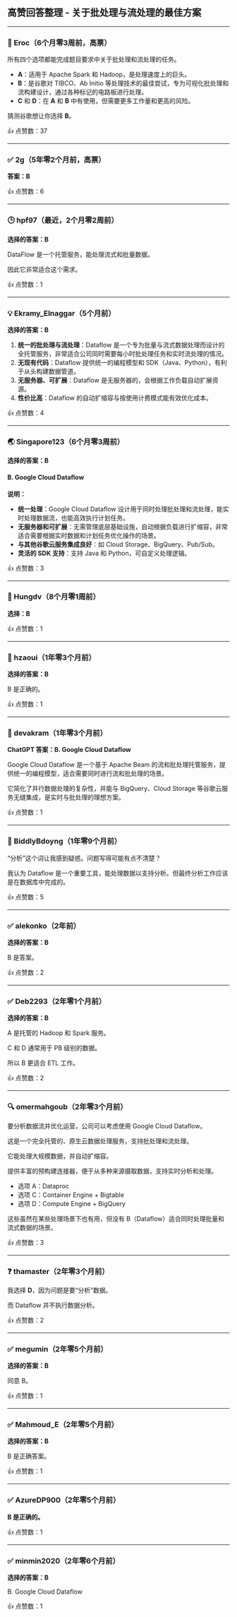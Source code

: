 ## 高赞回答整理 - 关于批处理与流处理的最佳方案
  
---  
  
### 🧠 Eroc（6个月零3周前，高票）

所有四个选项都能完成题目要求中关于批处理和流处理的任务。
  
- **A**：适用于 Apache Spark 和 Hadoop，是处理速度上的巨头。
- **B**：是谷歌对 TIBCO、Ab Initio 等处理技术的最佳尝试，专为可视化批处理和流构建设计，通过各种标记的电路板进行处理。
- **C** 和 **D**：在 **A** 和 **B** 中有使用，但需要更多工作量和更高的风险。

猜测谷歌想让你选择 **B**。

👍 点赞数：37
  
---  
  
### ✅ 2g（5年零2个月前，高票）
  
**答案：B**  

👍 点赞数：6
  
---  
  
### 🕒 hpf97（最近，2个月零2周前）
  
**选择的答案：B**  

DataFlow 是一个托管服务，能处理流式和批量数据。

因此它非常适合这个需求。

👍 点赞数：1
  
---  
  
### 💡 Ekramy_Elnaggar（5个月前）
  
**选择的答案：B**  

1. **统一的批处理与流处理**：Dataflow 是一个专为批量与流式数据处理而设计的全托管服务，非常适合公司同时需要每小时批处理任务和实时流处理的情况。
2. **无现有代码**：Dataflow 提供统一的编程模型和 SDK（Java、Python），有利于从头构建数据管道。
3. **无服务器、可扩展**：Dataflow 是无服务器的，会根据工作负载自动扩展资源。
4. **性价比高**：Dataflow 的自动扩缩容与按使用计费模式能有效优化成本。

👍 点赞数：4
  
---  
  
### 🌏 Singapore123（6个月零3周前）
  
**选择的答案：B**  
  
#### B. Google Cloud Dataflow
  
**说明：**  
  
- **统一处理**：Google Cloud Dataflow 设计用于同时处理批处理和流处理，能实时处理数据流，也能高效执行计划任务。
- **无服务器和可扩展**：无需管理底层基础设施，自动根据负载进行扩缩容，非常适合需要根据实时数据和计划任务优化操作的场景。
- **与其他谷歌云服务集成良好**：如 Cloud Storage、BigQuery、Pub/Sub。
- **灵活的 SDK 支持**：支持 Java 和 Python，可自定义处理逻辑。

👍 点赞数：3
  
---  
  
### 🧠 Hungdv（8个月零1周前）
  
**选择：B**  

👍 点赞数：1
  
---  
  
### 💬 hzaoui（1年零3个月前）
  
**选择的答案：B**  

B 是正确的。

👍 点赞数：1
  
---  
  
### 🤖 devakram（1年零3个月前）
  
**ChatGPT 答案：B. Google Cloud Dataflow**  

Google Cloud Dataflow 是一个基于 Apache Beam 的流和批处理托管服务，提供统一的编程模型，适合需要同时进行流和批处理的场景。

它简化了并行数据处理的复杂性，并能与 BigQuery、Cloud Storage 等谷歌云服务无缝集成，是实时与批处理的理想方案。

👍 点赞数：1
  
---  
  
### 🤔 BiddlyBdoyng（1年零9个月前）

“分析”这个词让我感到疑惑。问题写得可能有点不清楚？

我认为 Dataflow 是一个重要工具，能处理数据以支持分析。但最终分析工作应该是在数据库中完成的。

👍 点赞数：5
  
---  
  
### ✅ alekonko（2年前）
  
**选择的答案：B**  

B 是答案。

👍 点赞数：2
  
---  
  
### ✅ Deb2293（2年零1个月前）
  
**选择的答案：B**  

A 是托管的 Hadoop 和 Spark 服务。

C 和 D 通常用于 PB 级别的数据。

所以 B 更适合 ETL 工作。

👍 点赞数：2
  
---  
  
### 🔍 omermahgoub（2年零3个月前）

要分析数据流并优化运营，公司可以考虑使用 Google Cloud Dataflow。

这是一个完全托管的、原生云数据处理服务，支持批处理和流处理。

它能处理大规模数据，并自动扩缩容。

提供丰富的预构建连接器，便于从多种来源摄取数据，支持实时分析和处理。
  
- 选项 A：Dataproc
- 选项 C：Container Engine + Bigtable
- 选项 D：Compute Engine + BigQuery

这些虽然在某些处理场景下也有用，但没有 B（Dataflow）适合同时处理批量和流式数据的场景。

👍 点赞数：3
  
---  
  
### ❓ thamaster（2年零3个月前）

我选择 **D**，因为问题是要“分析”数据。

而 Dataflow 并不执行数据分析。

👍 点赞数：2
  
---  
  
### ✅ megumin（2年零5个月前）
  
**选择的答案：B**  

同意 B。

👍 点赞数：1
  
---  
  
### ✅ Mahmoud_E（2年零5个月前）
  
**选择的答案：B**  

B 是正确答案。

👍 点赞数：1
  
---  
  
### ✅ AzureDP900（2年零5个月前）
  
**B 是正确的。**  

👍 点赞数：1
  
---  
  
### ✅ minmin2020（2年零6个月前）
  
**选择的答案：B**  

B. Google Cloud Dataflow

👍 点赞数：1
